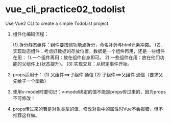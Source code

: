 # vue_cli_practice02_todolist
Use Vue2 CLI to create a simple TodoList project.

1. 组件化编码流程：

	(1).拆分静态组件：组件要按照功能点拆分，命名补药与html元素冲突。
	(2).实现动态组件：考虑好数据的存放位置，数据是一个组件再用，还是一些组件在用：
		1).一个组件再用：放在组件自身即可。
		2).一些组件在用：放在他们功能的父组件上(状态提升)。
	(3).实现交互：从绑定事件开始。

2. props适用于：
	(1).父组件==>子组件 通信
	(2).子组件==>父组件 通信（要求父先给子一个函数）

3. 使用v-model时要切记：v-model绑定的值不能是props传过来的，因为props不可修改！

4. props传过来的若是对象类型的值，修改对象中的属性时Vue不会报错，但不推荐这样做。